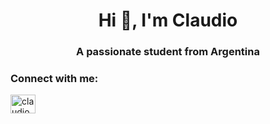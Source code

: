 <h1 align="center">Hi 👋, I'm Claudio</h1>
<h3 align="center">A passionate student from Argentina</h3>

<h3 align="left">Connect with me:</h3>
<p align="left">
<a href="https://linkedin.com/in/claudio m schenone" target="blank"><img align="center" src="https://raw.githubusercontent.com/rahuldkjain/github-profile-readme-generator/master/src/images/icons/Social/linked-in-alt.svg" alt="claudio m schenone" height="30" width="40" /></a>
</p>

